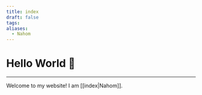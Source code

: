 ```yaml
---
title: index
draft: false
tags: 
aliases:
  - Nahom
---
```


# Hello World 👋
---
Welcome to my website! I am [[index|Nahom]].
